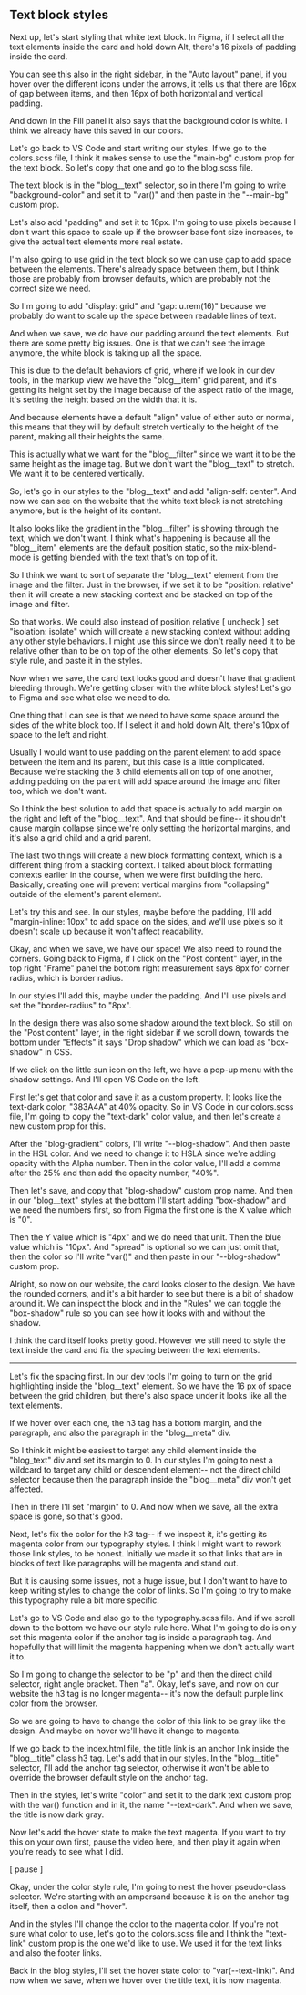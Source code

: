 ## Text block styles

Next up, let's start styling that white text block. In Figma, if I select all the text elements inside the card and hold down Alt, there's 16 pixels of padding inside the card.

You can see this also in the right sidebar, in the "Auto layout" panel, if you hover over the different icons under the arrows, it tells us that there are 16px of gap between items, and then 16px of both horizontal and vertical padding.

And down in the Fill panel it also says that the background color is white. I think we already have this saved in our colors.

Let's go back to VS Code and start writing our styles. If we go to the colors.scss file, I think it makes sense to use the "main-bg" custom prop for the text block. So let's copy that one and go to the blog.scss file.

The text block is in the "blog\_\_text" selector, so in there I'm going to write "background-color" and set it to "var()" and then paste in the "--main-bg" custom prop.

Let's also add "padding" and set it to 16px. I'm going to use pixels because I don't want this space to scale up if the browser base font size increases, to give the actual text elements more real estate.

I'm also going to use grid in the text block so we can use gap to add space between the elements. There's already space between them, but I think those are probably from browser defaults, which are probably not the correct size we need.

So I'm going to add "display: grid" and "gap: u.rem(16)" because we probably do want to scale up the space between readable lines of text.

And when we save, we do have our padding around the text elements. But there are some pretty big issues. One is that we can't see the image anymore, the white block is taking up all the space.

This is due to the default behaviors of grid, where if we look in our dev tools, in the markup view we have the "blog\_\_item" grid parent, and it's getting its height set by the image because of the aspect ratio of the image, it's setting the height based on the width that it is.

And because elements have a default "align" value of either auto or normal, this means that they will by default stretch vertically to the height of the parent, making all their heights the same.

This is actually what we want for the "blog\_\_filter" since we want it to be the same height as the image tag. But we don't want the "blog\_\_text" to stretch. We want it to be centered vertically.

So, let's go in our styles to the "blog\_\_text" and add "align-self: center". And now we can see on the website that the white text block is not stretching anymore, but is the height of its content.

It also looks like the gradient in the "blog\_\_filter" is showing through the text, which we don't want. I think what's happening is because all the "blog\_\_item" elements are the default position static, so the mix-blend-mode is getting blended with the text that's on top of it.

So I think we want to sort of separate the "blog\_\_text" element from the image and the filter. Just in the browser, if we set it to be "position: relative" then it will create a new stacking context and be stacked on top of the image and filter.

So that works. We could also instead of position relative [ uncheck ] set "isolation: isolate" which will create a new stacking context without adding any other style behaviors. I might use this since we don't really need it to be relative other than to be on top of the other elements. So let's copy that style rule, and paste it in the styles.

Now when we save, the card text looks good and doesn't have that gradient bleeding through. We're getting closer with the white block styles! Let's go to Figma and see what else we need to do.

One thing that I can see is that we need to have some space around the sides of the white block too. If I select it and hold down Alt, there's 10px of space to the left and right.

Usually I would want to use padding on the parent element to add space between the item and its parent, but this case is a little complicated. Because we're stacking the 3 child elements all on top of one another, adding padding on the parent will add space around the image and filter too, which we don't want.

So I think the best solution to add that space is actually to add margin on the right and left of the "blog\_\_text". And that should be fine-- it shouldn't cause margin collapse since we're only setting the horizontal margins, and it's also a grid child and a grid parent.

The last two things will create a new block formatting context, which is a different thing from a stacking context. I talked about block formatting contexts earlier in the course, when we were first building the hero. Basically, creating one will prevent vertical margins from "collapsing" outside of the element's parent element.

Let's try this and see. In our styles, maybe before the padding, I'll add "margin-inline: 10px" to add space on the sides, and we'll use pixels so it doesn't scale up because it won't affect readability.

Okay, and when we save, we have our space! We also need to round the corners. Going back to Figma, if I click on the "Post content" layer, in the top right "Frame" panel the bottom right measurement says 8px for corner radius, which is border radius.

In our styles I'll add this, maybe under the padding. And I'll use pixels and set the "border-radius" to "8px".

In the design there was also some shadow around the text block. So still on the "Post content" layer, in the right sidebar if we scroll down, towards the bottom under "Effects" it says "Drop shadow" which we can load as "box-shadow" in CSS.

If we click on the little sun icon on the left, we have a pop-up menu with the shadow settings. And I'll open VS Code on the left.

First let's get that color and save it as a custom property. It looks like the text-dark color, "383A4A" at 40% opacity. So in VS Code in our colors.scss file, I'm going to copy the "text-dark" color value, and then let's create a new custom prop for this.

After the "blog-gradient" colors, I'll write "--blog-shadow". And then paste in the HSL color. And we need to change it to HSLA since we're adding opacity with the Alpha number. Then in the color value, I'll add a comma after the 25% and then add the opacity number, "40%".

Then let's save, and copy that "blog-shadow" custom prop name. And then in our "blog\_\_text" styles at the bottom I'll start adding "box-shadow" and we need the numbers first, so from Figma the first one is the X value which is "0".

Then the Y value which is "4px" and we do need that unit. Then the blue value which is "10px". And "spread" is optional so we can just omit that, then the color so I'll write "var()" and then paste in our "--blog-shadow" custom prop.

Alright, so now on our website, the card looks closer to the design. We have the rounded corners, and it's a bit harder to see but there is a bit of shadow around it. We can inspect the block and in the "Rules" we can toggle the "box-shadow" rule so you can see how it looks with and without the shadow.

I think the card itself looks pretty good. However we still need to style the text inside the card and fix the spacing between the text elements.

---

Let's fix the spacing first. In our dev tools I'm going to turn on the grid highlighting inside the "blog\_\_text" element. So we have the 16 px of space between the grid children, but there's also space under it looks like all the text elements.

If we hover over each one, the h3 tag has a bottom margin, and the paragraph, and also the paragraph in the "blog\_\_meta" div.

So I think it might be easiest to target any child element inside the "blog_text" div and set its margin to 0. In our styles I'm going to nest a wildcard to target any child or descendent element-- not the direct child selector because then the paragraph inside the "blog\_\_meta" div won't get affected.

Then in there I'll set "margin" to 0. And now when we save, all the extra space is gone, so that's good.

Next, let's fix the color for the h3 tag-- if we inspect it, it's getting its magenta color from our typography styles. I think I might want to rework those link styles, to be honest. Initially we made it so that links that are in blocks of text like paragraphs will be magenta and stand out.

But it is causing some issues, not a huge issue, but I don't want to have to keep writing styles to change the color of links. So I'm going to try to make this typography rule a bit more specific.

Let's go to VS Code and also go to the typography.scss file. And if we scroll down to the bottom we have our style rule here. What I'm going to do is only set this magenta color if the anchor tag is inside a paragraph tag. And hopefully that will limit the magenta happening when we don't actually want it to.

So I'm going to change the selector to be "p" and then the direct child selector, right angle bracket. Then "a". Okay, let's save, and now on our website the h3 tag is no longer magenta-- it's now the default purple link color from the browser.

So we are going to have to change the color of this link to be gray like the design. And maybe on hover we'll have it change to magenta.

If we go back to the index.html file, the title link is an anchor link inside the "blog\_\_title" class h3 tag. Let's add that in our styles. In the "blog\_\_title" selector, I'll add the anchor tag selector, otherwise it won't be able to override the browser default style on the anchor tag.

Then in the styles, let's write "color" and set it to the dark text custom prop with the var() function and in it, the name "--text-dark". And when we save, the title is now dark gray.

Now let's add the hover state to make the text magenta. If you want to try this on your own first, pause the video here, and then play it again when you're ready to see what I did.

[ pause ]

Okay, under the color style rule, I'm going to nest the hover pseudo-class selector. We're starting with an ampersand because it is on the anchor tag itself, then a colon and "hover".

And in the styles I'll change the color to the magenta color. If you're not sure what color to use, let's go to the colors.scss file and I think the "text-link" custom prop is the one we'd like to use. We used it for the text links and also the footer links.

Back in the blog styles, I'll set the hover state color to "var(--text-link)". And now when we save, when we hover over the title text, it is now magenta.
